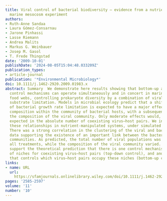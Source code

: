 ```yaml
---
title: Viral control of bacterial biodiversity – evidence from a nutrient‐enriched
  marine mesocosm experiment
authors:
- Ruth‐Anne Sandaa
- Laura Gómez‐Consarnau
- Jarone Pinhassi
- Lasse Riemann
- Andrea Malits
- Markus G. Weinbauer
- Josep M. Gasol
- T. Frede Thingstad
date: '2009-10-01'
publishDate: '2024-08-05T15:04:48.033209Z'
publication_types:
- article-journal
publication: '*Environmental Microbiology*'
doi: 10.1111/j.1462-2920.2009.01983.x
abstract: Summary  We demonstrate here results showing that bottom‐up and top‐down
  control mechanisms can operate simultaneously and in concert in marine microbial
  food webs, controlling prokaryote diversity by a combination of viral lysis and
  substrate limitation. Models in microbial ecology predict that a shift in the type
  of bacterial growth rate limitation is expected to have a major effect on species
  composition within the community of bacterial hosts, with a subsequent shift in
  the composition of the viral community. Only moderate effects would, however, be
  expected in the absolute number of coexisting virus–host pairs. We investigated
  these relationships in nutrient‐manipulated systems, under simulated in situ conditions.
  There was a strong correlation in the clustering of the viral and bacterial community
  data supporting the existence of an important link between the bacterial and viral
  communities. As predicted, the total number of viral populations was the same in
  all treatments, while the composition of the viral community varied. Our results
  support the theoretical prediction that there is one control mechanism for the number
  of niches for coexisting virus–host pairs (top‐down control), and another mechanism
  that controls which virus–host pairs occupy these niches (bottom‐up control).
links:
- name: URL
  url: 
    https://sfamjournals.onlinelibrary.wiley.com/doi/10.1111/j.1462-2920.2009.01983.x
pages: '2585-2597'
volume: '11'
number: '10'
---
```

